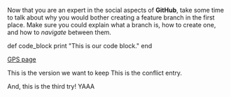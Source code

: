 
Now that you are an expert in the social aspects of **GitHub**, take some time to talk about why you would bother creating a feature branch in the first place. Make sure you could explain what a branch is, how to create one, and how to *navigate* between them. 

def code_block 
	print "This is our code block."
end

[GPS page](https://github.com/mrbeal15/Phase-0-GPS-1)

This is the version we want to keep
This is the conflict entry.

And, this is the third try! YAAA